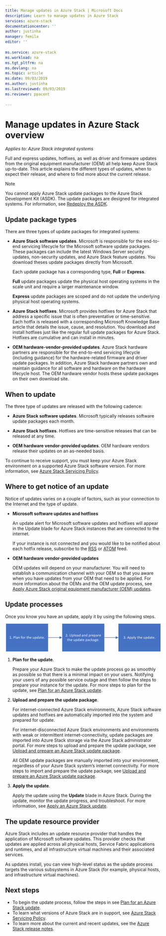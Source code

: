 ```yaml
---
title: Manage updates in Azure Stack | Microsoft Docs
description: Learn to manage updates in Azure Stack
services: azure-stack
documentationcenter: ''
author: justinha
manager: femila
editor: ''

ms.service: azure-stack
ms.workload: na
ms.tgt_pltfrm: na
ms.devlang: na
ms.topic: article
ms.date: 09/03/2019
ms.author: justinha
ms.lastreviewed: 09/03/2019
ms.reviewer: ppacent 

---
```


# Manage updates in Azure Stack overview

*Applies to: Azure Stack integrated systems*

Full and express updates, hotfixes, as well as driver and firmware updates from the original equipment manufacturer (OEM) all help keep Azure Stack up-to-date. This article explains the different types of updates, when to expect their release, and where to find more about the current release.

> [!Note]  
> You cannot apply Azure Stack update packages to the Azure Stack Development Kit (ASDK). The update packages are designed for integrated systems. For information, see [Redeploy the ASDK](https://docs.microsoft.com/azure-stack/asdk/asdk-redeploy).

## Update package types

There are three types of update packages for integrated systems:

-   **Azure Stack software updates**. Microsoft is responsible for the end-to-end servicing lifecycle for the Microsoft software update packages. These packages can include the latest Windows Server security updates, non-security updates, and Azure Stack feature updates. You download theses update packages directly from Microsoft.

    Each update package has a corresponding type, **Full** or **Express**. 
 
    **Full** update packages update the physical host operating systems in the scale unit and require a larger maintenance window. 

    **Express** update packages are scoped and do not update the underlying physical host operating systems.

-   **Azure Stack hotfixes**. Microsoft provides hotfixes for Azure Stack that address a specific issue that is often preventative or time-sensitive. Each hotfix is released with a corresponding Microsoft Knowledge Base article that details the issue, cause, and resolution. You download and install hotfixes just like the regular full update packages for Azure Stack. Hotfixes are cumulative and can install in minutes.

-   **OEM hardware-vendor-provided updates**. Azure Stack hardware partners are responsible for the end-to-end servicing lifecycle (including guidance) for the hardware-related firmware and driver update packages. In addition, Azure Stack hardware partners own and maintain guidance for all software and hardware on the hardware lifecycle host. The OEM hardware vendor hosts these update packages on their own download site.

## When to update

The three type of updates are released with the following cadence:

-   **Azure Stack software updates**. Microsoft typically releases software update packages each month.

-   **Azure Stack hotfixes**. Hotfixes are time-sensitive releases that can be released at any time.

-   **OEM hardware vendor-provided updates**. OEM hardware vendors release their updates on an as-needed basis.

To continue to receive support, you must keep your Azure Stack environment on a supported Azure Stack software version. For more information, see [Azure Stack Servicing Policy](azure-stack-update-servicing-policy.md).

## Where to get notice of an update

Notice of updates varies on a couple of factors, such as your connection to the Internet and the type of update.

- **Microsoft software updates and hotfixes** 

    An update alert for Microsoft software updates and hotfixes will appear in the Update blade for Azure Stack instances that are connected to the internet.

    If your instance is not connected and you would like to be notified about each hotfix release, subscribe to the [RSS](https://support.microsoft.com/app/content/api/content/feeds/sap/32d322a8-acae-202d-e9a9-7371dccf381b/rss) or [ATOM](https://support.microsoft.com/app/content/api/content/feeds/sap/32d322a8-acae-202d-e9a9-7371dccf381b/atom) feed.

- **OEM hardware vendor-provided updates**

    OEM updates will depend on your manufacturer. You will need to establish a communication channel with your OEM so that you aware when you have updates from your OEM that need to be applied. For more information about the OEMs and the OEM update process, see [Apply Azure Stack original equipment manufacturer (OEM) updates](azure-stack-update-oem.md).

## Update processes

Once you know you have an update, apply it by using the following steps.

![Azure Stack update process](./media/azure-stack-updates/azure-stack-update-process.png)

1. **Plan for the update**.

    Prepare your Azure Stack to make the update process go as smoothly as possible so that there is a minimal impact on your users. Notifying your users of any possible service outage and then follow the steps to prepare your instance for the update. For more steps to plan for the update, see [Plan for an Azure Stack update](azure-stack-update-plan.md).

2. **Upload and prepare the update package**.

    For internet-connected Azure Stack environments, Azure Stack software updates and hotfixes are automatically imported into the system and prepared for update.

    For internet-disconnected Azure Stack environments and environments with weak or intermittent internet-connectivity, update packages are imported into Azure Stack storage via the Azure Stack administrator portal. For more steps to upload and prepare the update package, see [Upload and prepare an Azure Stack update package](azure-stack-update-prepare-package.md).

    All OEM update packages are manually imported into your environment, regardless of your Azure Stack system’s internet connectivity. For more steps to import and prepare the update package, see [Upload and prepare an Azure Stack update package](azure-stack-update-prepare-package.md).

3. **Apply the update**.

    Apply the update using the **Update** blade in Azure Stack. During the update, monitor the update progress, and troubleshoot. For more information, see [Apply an Azure Stack update](azure-stack-apply-updates.md).

## The update resource provider

Azure Stack includes an update resource provider that handles the application of Microsoft software updates. This provider checks that updates are applied across all physical hosts, Service Fabric applications and runtimes, and all infrastructure virtual machines and their associated services.

As updates install, you can view high-level status as the update process targets the various subsystems in Azure Stack (for example, physical hosts, and infrastructure virtual machines).

## Next steps

- To begin the update process, follow the steps in see [Plan for an Azure Stack update](azure-stack-update-plan.md).
- To learn what versions of Azure Stack are in support, see [Azure Stack Servicing Policy](azure-stack-servicing-policy.md).  
- To learn more about the current and recent updates, see the [Azure Stack release notes](azure-stack-release-notes-security-updates-1907.md).
